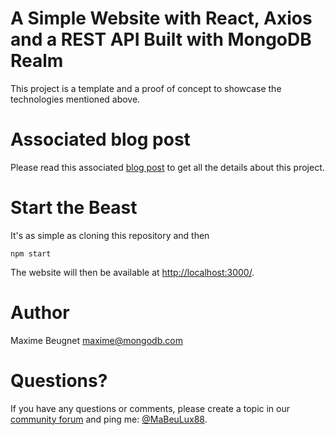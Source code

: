 # A Simple Website with React, Axios and a REST API Built with MongoDB Realm

This project is a template and a proof of concept to showcase the technologies mentioned above.

# Associated blog post

Please read this associated [blog post](https://www.mongodb.com/developer/how-to/react-query-rest-api-realm/) to get all the details about this project.

# Start the Beast

It's as simple as cloning this repository and then

```
npm start
```

The website will then be available at [http://localhost:3000/](http://localhost:3000/).

# Author

Maxime Beugnet <maxime@mongodb.com>

# Questions?

If you have any questions or comments, please create a topic in our [community forum](https://www.mongodb.com/community/forums/) and ping me: [@MaBeuLux88](https://www.mongodb.com/community/forums/u/mabeulux88/summary).


